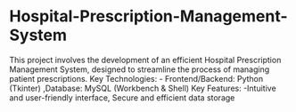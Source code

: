 # Hospital-Prescription-Management-System
This project involves the development of an efficient Hospital Prescription Management  System, designed to streamline the process of managing patient prescriptions.  Key Technologies: - Frontend/Backend: Python (Tkinter) ,Database: MySQL (Workbench &amp; Shell)    Key Features: -Intuitive and user-friendly interface, Secure and efficient data storage
